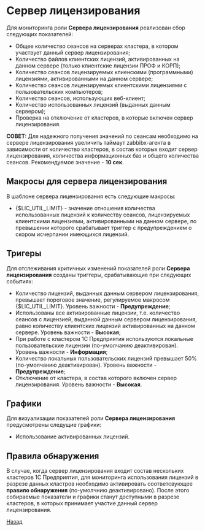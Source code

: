 # Сервер лицензирования

Для мониторинга роли **Сервера лицензирования** реализован сбор следующих показателей:
* Общее количество сеансов на серверах кластера, в котором участвует данный сервер лицензирования;
* Количество файлов клиентских лицензий, активированных на данном сервере (только клиентские лицензии ПРОФ и КОРП);
* Количество сеансов лицензируемых клиенскими (программными) лицензиями, активированными на данном сервере;
* Количество сеансов лицензируемых клиентскими лицензиями с пользовательских компьютеров;
* Количество сеансов, использующих веб-клиент;
* Количество использованных лицензий (выданных данным сервером);
* Проверка на отключение от кластеров, в которые включен сервер лицензирования.

**СОВЕТ:** Для надежного получения значений по сеансам необходимо на сервере лицензирования увеличить таймаут zabbibx-агента в зависимости от количество кластеров, в состав которых входит сервер лицензирования, количества информационных баз и общего количества сеансов. Рекомендуемое значение - **10 сек**.

## Макросы для сервера лицензирования
В шаблоне сервера лицензирования есть следующие макросы:
* {$LIC_UTIL_LIMIT} - значение отношения количества использованных лицензий к количеству сеансов, лицензируемых клиентскими лицензиями, активированными на данном сервере, по превышении которого срабатывает триггер с предупреждением о скором исчерпании имеющихся лицензий.

## Тригеры
Для отслеживания критичных изменений показателей роли **Сервера лицензирования** созданы триггеры, срабатывающие при следующих событиях:
* Количество лицензий, выданных данным сервером лицензирования, превышает пороговое значение, регулируемое макросом {$LIC_UTIL_LIMIT}. Уровень важности - **Предупреждение**;
* Использованы все активированные лицензии, т.е. количество сеансов с лицензией, выданной данным сервером лицензирования, равно количеству клиентских лицензий активированных на данном сервере. Уровень важности - **Высокая**;
* При работе с кластером 1С Предприятия используются локальные пользовательские лицензии (по-умолчанию деактивирован). Уровень важности - **Информация**;
* Количество локальных пользовательских лицензий превышает 50% (по-умолчанию деактивирован). Уровень важности - **Предупреждение**;
* Отключение от кластера, в состав которого включен сервер лицензирования. Уровень важности - **Высокая**.

## Графики
Для визуализации показателей роли **Cервера лицензирования** предусмотрены следущие графики:
* Использование активированных лицензий.

## Правила обнаружения
В случае, когда сервер лицензирования входит состав нескольких кластеров 1С Предприятия, для мониторинга использования лицензий в разрезе данных кластров необходимо активировать соответсвующее **правило обнаружения** (по-умолчнию деактивировано). После этого собираемые показатели и графики станут доступными в разрезе кластеров, в которых принимает участие данный сервер лицензирования.

[Назад](../README.md)
